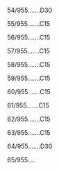 54/955.......D30 


55/955.......C15 


56/955.......C15 


57/955.......C15 


58/955.......C15 


59/955.......C15 


60/955.......C15 


61/955.......C15 


62/955.......C15 


63/955.......C15 


64/955.......D30 


65/955.... 

